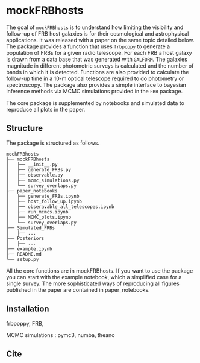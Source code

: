 # mockFRBhosts

The goal of `mockFRBhosts` is to understand how limiting the visibility and follow-up of FRB host
galaxies is for their cosmological and astrophysical applications. It was released with a paper
on the same topic detailed below. The package provides a function that uses `frbpoppy` to generate
a population of FRBs for a given radio telescope. For each FRB a host galaxy is drawn from a data
base that was generated with `GALFORM`. The galaxies magnitude in different photometric surveys
is calculated and the number of bands in which it is detected. Functions are also provided to
calculate the follow-up time in a 10-m optical telescope required to do photometry or spectroscopy.
The package also provides a simple interface to bayesian inference methods via MCMC simulations
provided in the `FRB` package.

The core package is supplemented by notebooks and simulated data to reproduce all plots in the
paper.

## Structure
The package is structured as follows.
```
mockFRBhosts
├── mockFRBhosts
│   ├── __init__.py
│   ├── generate_FRBs.py
│   ├── observable.py
│   ├── mcmc_simulations.py
│   └── survey_overlaps.py
├── paper_notebooks
│   ├── generate_FRBs.ipynb
│   ├── host_follow_up.ipynb
│   ├── obseravable_all_telescopes.ipynb
│   ├── run_mcmcs.ipynb
│   ├── MCMC_plots.ipynb
│   └── survey_overlaps.py
├── Simulated_FRBs
│   ├── ...
├── Posteriors
│   ├── ...
├── example.ipynb
├── README.md
└── setup.py
```
All the core functions are in mockFRBhosts. If you want to use the package you can start with the
example notebook, which a simplified case for a single survey. The more sophisticated ways of
reproducing all figures published in the paper are contained in paper_notebooks.

## Installation

frbpoppy, FRB,

MCMC simulations : pymc3, numba, theano

## Cite